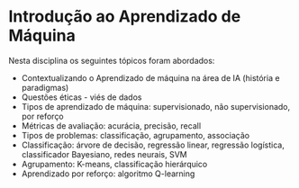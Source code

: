 # Introdução ao Aprendizado de Máquina
Nesta disciplina os seguintes tópicos foram abordados:


- Contextualizando o Aprendizado de máquina na área de IA (história e paradigmas)
- Questões éticas - viés de dados
- Tipos de aprendizado de máquina: supervisionado, não supervisionado, por reforço
- Métricas de avaliação: acurácia, precisão, recall
- Tipos de problemas: classificação, agrupamento, associação
- Classificação: árvore de decisão, regressão linear, regressão logística, classificador Bayesiano,
redes neurais, SVM
- Agrupamento: K-means, classificação hierárquico
- Aprendizado por reforço: algoritmo Q-learning

